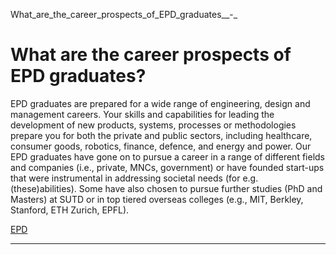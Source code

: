 What_are_the_career_prospects_of_EPD_graduates__-_



What are the career prospects of EPD graduates?
===============================================

EPD graduates are prepared for a wide range of engineering, design and management careers. Your skills and capabilities for leading the development of new products, systems, processes or methodologies prepare you for both the private and public sectors, including healthcare, consumer goods, robotics, finance, defence, and energy and power. Our EPD graduates have gone on to pursue a career in a range of different fields and companies (i.e., private, MNCs, government) or have founded start-ups that were instrumental in addressing societal needs (for e.g. (these)abilities). Some have also chosen to pursue further studies (PhD and Masters) at SUTD or in top tiered overseas colleges (e.g., MIT, Berkley, Stanford, ETH Zurich, EPFL).

[EPD](https://www.sutd.edu.sg/epd/tag/epd/)

---


